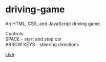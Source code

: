 # driving-game

An HTML, CSS, and JavaScript driving game.

Controls:  
SPACE - start and stop car  
ARROW KEYS - steering directions  

[Live](https://nathan-uch.github.io/driving-game/)
